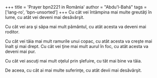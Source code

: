 +++
title = 'Prayer bpn2221 in România'
author = "Abdu'l-Bahá"
tags = ['lang-ro', 'bpn-unsorted']
+++
Cu cât vei întâmpina mai multe greutăţi în lume, cu atât vei deveni mai desăvârşit.

Cu cât vei ara şi săpa mai mult pământul, cu atât acesta va deveni mai roditor.

Cu cât vei tăia mai mult ramurile unui copac,
cu atât acesta va creşte mai înalt şi mai drept.
Cu cât vei ţine mai mult aurul în foc, cu atât acesta va deveni mai pur.

Cu cât vei ascuţi mai mult oţelul prin şlefuire, cu tât mai bine va tăia.

De aceea, cu cât ai mai multe suferinţe, cu atât devii mai desăvârşit.
